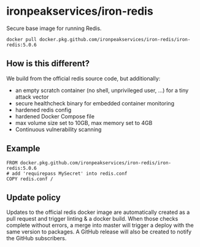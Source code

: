 # ironpeakservices/iron-redis
Secure base image for running Redis.

`docker pull docker.pkg.github.com/ironpeakservices/iron-redis/iron-redis:5.0.6`

## How is this different?
We build from the official redis source code, but additionally:
- an empty scratch container (no shell, unprivileged user, ...) for a tiny attack vector
- secure healthcheck binary for embedded container monitoring
- hardened redis config
- hardened Docker Compose file
- max volume size set to 10GB, max memory set to 4GB
- Continuous vulnerability scanning

## Example
```
FROM docker.pkg.github.com/ironpeakservices/iron-redis/iron-redis:5.0.6
# add 'requirepass MySecret' into redis.conf
COPY redis.conf / 
```

## Update policy
Updates to the official redis docker image are automatically created as a pull request and trigger linting & a docker build.
When those checks complete without errors, a merge into master will trigger a deploy with the same version to packages.
A GitHub release will also be created to notify the GitHub subscribers.
